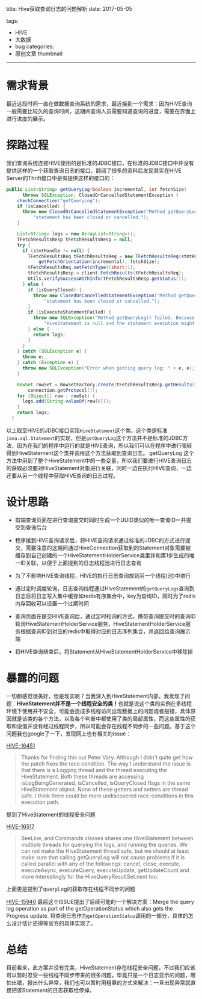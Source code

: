 title: Hive获取查询日志的问题解析
date: 2017-05-05

tags:
 - HIVE
 - 大数据
 - bug
categories:
 - 原创文章
thumbnail: 
---

# 需求背景

最近这段时间一直在做数据查询系统的需求，最近接到一个需求：因为HIVE查询一般需要比较久的查询时间，这期间查询人员需要知道查询的进度，需要在界面上进行进度的展示。

# 探路过程

我们查询系统连接HIVE使用的是标准的JDBC接口，在标准的JDBC接口中并没有提供这样的一个获取查询日志的接口。翻阅了很多的资料后发现其实在HIVE Server的Thrift接口中是有提供这样的接口的：

```java
public List<String> getQueryLog(boolean incremental, int fetchSize)
      throws SQLException, ClosedOrCancelledStatementException {
    checkConnection("getQueryLog");
    if (isCancelled) {
      throw new ClosedOrCancelledStatementException("Method getQueryLog() failed. The " +
          "statement has been closed or cancelled.");
    }

    List<String> logs = new ArrayList<String>();
    TFetchResultsResp tFetchResultsResp = null;
    try {
      if (stmtHandle != null) {
        TFetchResultsReq tFetchResultsReq = new TFetchResultsReq(stmtHandle,
            getFetchOrientation(incremental), fetchSize);
        tFetchResultsReq.setFetchType((short)1);
        tFetchResultsResp = client.FetchResults(tFetchResultsReq);
        Utils.verifySuccessWithInfo(tFetchResultsResp.getStatus());
      } else {
        if (isQueryClosed) {
          throw new ClosedOrCancelledStatementException("Method getQueryLog() failed. The " +
              "statement has been closed or cancelled.");
        }
        if (isExecuteStatementFailed) {
          throw new SQLException("Method getQueryLog() failed. Because the stmtHandle in " +
              "HiveStatement is null and the statement execution might fail.");
        } else {
          return logs;
        }
      }
    } catch (SQLException e) {
      throw e;
    } catch (Exception e) {
      throw new SQLException("Error when getting query log: " + e, e);
    }

    RowSet rowSet = RowSetFactory.create(tFetchResultsResp.getResults(),
        connection.getProtocol());
    for (Object[] row : rowSet) {
      logs.add(String.valueOf(row[0]));
    }
    return logs;
  }
```
以上取至HIVE的JDBC接口实现`HiveStatement`这个类。这个类是标准`java.sql.Statement`的实现，但是`getQueryLog`这个方法并不是标准的JDBC方法，因为在我们的程序中运行的就是HIVE查询，所以我们可以在程序中进行强转得到HiveStatement这个类并调用这个方法获取到查询日志。 getQueryLog 这个方法中用到了整个HiveStatement中的一些变量，所以我们要进行HIVE查询日志的获取必须要对HiveStatement对象进行关联，同时一边在执行HIVE查询，一边还要从另一个线程中获取HIVE查询的日志过程。

<!--more-->

# 设计思路

- 前端查询页面在进行查询提交时同时生成一个UUID类似的唯一查询ID一并提交到查询后台

- 程序接到HIVE查询请求后，将HIVE查询请求通过标准的JDBC的方式进行提交，需要注意的这期间通过HiveConnection获取到的Statement对象需要被缓存到自己创建的一个HiveStatementHolderService类里并和第1步生成的唯一ID关联，以便于上面提到的日志线程池进行日志查询

- 为了不影响HIVE查询线程，HIVE的执行日志查询放到另一个线程(池)中进行

- 通过定时调度轮询，日志查询线程通过HiveStatement的`getQueryLogs`查询到日志后将日志写入集中缓存如redis有序集合中，key为查询ID，同时为了redis内存回收可以设置一个过期时间

- 查询页面在提交HIVE查询后，通过定时轮询的方式，携带查询提交时的查询ID轮询HiveStatementHolderService服务，HiveStatementHolderService服务根据查询ID到对应的redis中取得对应的日志序列集合，并返回给查询展示端

- 将HIVE查询结束后，将Statement从HiveStatementHolderService中移除掉

# 暴露的问题

一切都感觉很美好，但是现实呢？当我深入到HiveStatement内部，我发现了问题：<b>HiveStatement并不是一个线程安全的类！</b>也就是说这个类的实例在多线程环境下使用并不安全，可能会造成多线程访问出现数据上的问题或者报错，具体原因就是该类的各个方法，以及各个判断中都使用了类的局部属性，而这些属性的获取和设值并没有经过线程同步，所以可能会存在线程不同步的一些问题。基于这个问题我也google了一下，发现网上也有相关的issue：

[HIVE-16451](https://issues.apache.org/jira/browse/HIVE-16451)
> Thanks for finding this out Peter Vary. Although I didn't quite get how the patch fixes the race condition. The way I understand the issue is that there is a Logging thread and the thread executing the HiveStatement. Both these threads are accessing isLogBeingGenerated, isCancelled, isQueryClosed flags in the same HiveStatement object. None of these getters and setters are thread safe. I think there could be more undiscovered race-conditions in this execution path.

提到了HiveStatement的线程安全问题

[HIVE-16517](https://issues.apache.org/jira/browse/HIVE-16517)
> BeeLine, and Commands classes shares one HiveStatement between multiple threads for querying the logs, and running the queries.
We can not make the HiveStatement thread safe, but we should at least make sure that calling getQueryLog will not cause problems if it is called parallel with any of the followings: cancel, close, execute, executeAsync, executeQuery, executeUpdate, getUpdateCount and more interestingly for the HiveQueryResultSet.next too.

上面更是提到了queryLog的获取存在线程不同步的问题

[HIVE-15940](https://issues.apache.org/jira/browse/HIVE-15940)
最后这个ISSUE提出了后续可能的一个解决方案：Merge the query log operation as part of the getOperationStatus which also gets the Progress update.
将查询日志作为`getOperationStatus`调用的一部分，具体的怎么设计估计还得等官方的具体实现了。

# 总结

目前看来，此方案并没有完美，HiveStatement存在线程安全问题，不过我们应该可以暂时忍受一些线程不同步带来的很多问题，毕竟只是一个日志显示的问题，哪怕出错，报出什么异常，我们也可以暂时用粗暴的方式来解决：一旦出现异常就直接把该Statement的日志获取给停掉。
